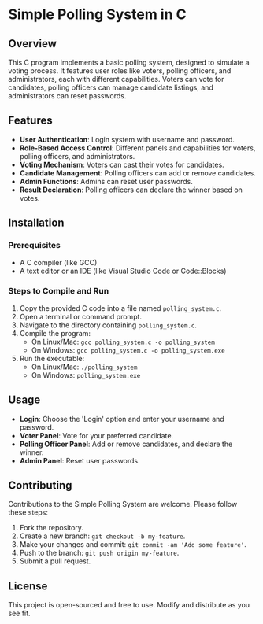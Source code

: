 # Simple Polling System in C

## Overview

This C program implements a basic polling system, designed to simulate a voting process. It features user roles like voters, polling officers, and administrators, each with different capabilities. Voters can vote for candidates, polling officers can manage candidate listings, and administrators can reset passwords.

## Features

- **User Authentication**: Login system with username and password.
- **Role-Based Access Control**: Different panels and capabilities for voters, polling officers, and administrators.
- **Voting Mechanism**: Voters can cast their votes for candidates.
- **Candidate Management**: Polling officers can add or remove candidates.
- **Admin Functions**: Admins can reset user passwords.
- **Result Declaration**: Polling officers can declare the winner based on votes.

## Installation

### Prerequisites

- A C compiler (like GCC)
- A text editor or an IDE (like Visual Studio Code or Code::Blocks)

### Steps to Compile and Run

1. Copy the provided C code into a file named `polling_system.c`.
2. Open a terminal or command prompt.
3. Navigate to the directory containing `polling_system.c`.
4. Compile the program:
   - On Linux/Mac: `gcc polling_system.c -o polling_system`
   - On Windows: `gcc polling_system.c -o polling_system.exe`
5. Run the executable:
   - On Linux/Mac: `./polling_system`
   - On Windows: `polling_system.exe`

## Usage

- **Login**: Choose the 'Login' option and enter your username and password.
- **Voter Panel**: Vote for your preferred candidate.
- **Polling Officer Panel**: Add or remove candidates, and declare the winner.
- **Admin Panel**: Reset user passwords.

## Contributing

Contributions to the Simple Polling System are welcome. Please follow these steps:

1. Fork the repository.
2. Create a new branch: `git checkout -b my-feature`.
3. Make your changes and commit: `git commit -am 'Add some feature'`.
4. Push to the branch: `git push origin my-feature`.
5. Submit a pull request.

## License

This project is open-sourced and free to use. Modify and distribute as you see fit.
